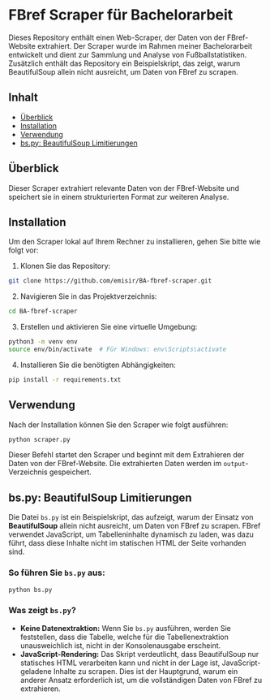 # FBref Scraper für Bachelorarbeit

Dieses Repository enthält einen Web-Scraper, der Daten von der FBref-Website extrahiert. Der Scraper wurde im Rahmen meiner Bachelorarbeit entwickelt und dient zur Sammlung und Analyse von Fußballstatistiken. Zusätzlich enthält das Repository ein Beispielskript, das zeigt, warum BeautifulSoup allein nicht ausreicht, um Daten von FBref zu scrapen.

## Inhalt

- [Überblick](#überblick)
- [Installation](#installation)
- [Verwendung](#verwendung)
- [bs.py: BeautifulSoup Limitierungen](#bspy-beautifulsoup-limitierungen)

## Überblick

Dieser Scraper extrahiert relevante Daten von der FBref-Website und speichert sie in einem strukturierten Format zur weiteren Analyse.

## Installation
Um den Scraper lokal auf Ihrem Rechner zu installieren, gehen Sie bitte wie folgt vor:

1. Klonen Sie das Repository:

```bash
git clone https://github.com/emisir/BA-fbref-scraper.git
```

2. Navigieren Sie in das Projektverzeichnis:

```bash
cd BA-fbref-scraper
```

3. Erstellen und aktivieren Sie eine virtuelle Umgebung:

```bash
python3 -m venv env
source env/bin/activate  # Für Windows: env\Scripts\activate
```

4. Installieren Sie die benötigten Abhängigkeiten:

```bash
pip install -r requirements.txt
```

## Verwendung

Nach der Installation können Sie den Scraper wie folgt ausführen:

```bash
python scraper.py
```

Dieser Befehl startet den Scraper und beginnt mit dem Extrahieren der Daten von der FBref-Website. Die extrahierten Daten werden im `output`-Verzeichnis gespeichert.

## bs.py: BeautifulSoup Limitierungen

Die Datei `bs.py` ist ein Beispielskript, das aufzeigt, warum der Einsatz von **BeautifulSoup** allein nicht ausreicht, um Daten von FBref zu scrapen. FBref verwendet JavaScript, um Tabelleninhalte dynamisch zu laden, was dazu führt, dass diese Inhalte nicht im statischen HTML der Seite vorhanden sind.

### So führen Sie `bs.py` aus:

```bash
python bs.py
```

### Was zeigt `bs.py`?

- **Keine Datenextraktion:** Wenn Sie `bs.py` ausführen, werden Sie feststellen, dass die Tabelle, welche für die Tabellenextraktion unausweichlich ist, nicht in der Konsolenausgabe erscheint.
- **JavaScript-Rendering:** Das Skript verdeutlicht, dass BeautifulSoup nur statisches HTML verarbeiten kann und nicht in der Lage ist, JavaScript-geladene Inhalte zu scrapen. Dies ist der Hauptgrund, warum ein anderer Ansatz erforderlich ist, um die vollständigen Daten von FBref zu extrahieren.

